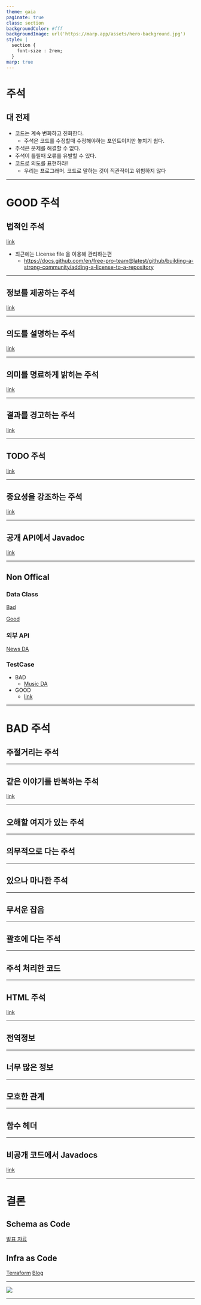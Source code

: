 ```yaml
---
theme: gaia
paginate: true
class: section
backgroundColor: #fff
backgroundImage: url('https://marp.app/assets/hero-background.jpg')
style: |
  section {
    font-size : 2rem;
  }
marp: true
---
```


# 주석

## 대 전제

- 코드는 계속 변화하고 진화한다.
  - 주석은 코드를 수정할때 수정해야하는 포인트이지만 놓치기 쉽다.
- 주석은 문제를 해결할 수 없다.
- 주석이 틀릴때 오류를 유발할 수 있다.
- 코드로 의도를 표현하라!
  - 우리는 프로그래머. 코드로 말하는 것이 직관적이고 위험하지 않다

---

# GOOD 주석

## 법적인 주석

[link](https://github.com/spring-projects/spring-boot/blob/master/spring-boot-tests/spring-boot-integration-tests/spring-boot-server-tests/src/test/java/com/autoconfig/ExampleAutoConfiguration.java)

- 최근에는 License file 을 이용해 관리하는편
  - https://docs.github.com/en/free-pro-team@latest/github/building-a-strong-community/adding-a-license-to-a-repository

---

## 정보를 제공하는 주석

[link](https://github.kakaocorp.com/A-TF/eva-sdat/blob/5cacec1cb73a97362a82c6664b48c114fa5ad3d2/src/main/kotlin/com/kakao/sdat/commons/util/HangulUtil.kt#L6)

---

## 의도를 설명하는 주석

[link](https://github.kakaocorp.com/search-middle/music-da/blob/27bd0477da65beba5c199d46dc14a09b2c90a289/src/main/java/com/kakaocorp/model/Token.java#L38)

---

## 의미를 명료하게 밝히는 주석

[link](https://github.kakaocorp.com/A-TF/eva-sdat/blob/7de4294462dc2c001567be8955df64b3948c2992/src/main/kotlin/com/kakao/sdat/sports/application/SportsPlayerResultAggregator.kt#L36)

---

## 결과를 경고하는 주석

[link](https://github.kakaocorp.com/search-middle/music-da/blob/aa80e8daa3161efb3299ed4f3ccdafe26b3d36b8/clients/src/main/java/com/kakaocorp/search/musicda/clients/melon/dto/io/DeliveryStreamingPathReq.java#L83)

---

## TODO 주석

[link](https://github.kakaocorp.com/A-TF/eva-sdat/blob/95bb730064f5927b9913724677451c8d45def3e8/src/main/kotlin/com/kakao/sdat/news/infrastructure/playlist/RubicsCurrentPlayList.kt#L89)

---

## 중요성을 강조하는 주석

[link](https://github.kakaocorp.com/search-middle/music-da/blob/1624105c2e746bd10cec79eea4607dcf35afa677/commons/src/main/java/com/kakaocorp/search/da/musicda/support/model/DeviceInfo.java#L99)

---

## 공개 API에서 Javadoc

[link](https://github.com/ReactiveX/RxJava/blob/0f21ba82666e65a54e980638cfb8a0ffe3dfe506/src/main/java/io/reactivex/rxjava3/core/Single.java#L235)

---

## Non Offical

### Data Class

[Bad](https://github.kakaocorp.com/search-middle/music-da/blob/dae1fae7e36aeab07b63ffd10d33d6c757b94e40/src/main/java/com/kakaocorp/model/TokenPack.java#L26)

[Good](https://github.kakaocorp.com/search-middle/music-da/blob/8b7fae8c2a6bd372a2f685e4997b92368b034f3e/clients/src/main/java/com/kakaocorp/search/musicda/clients/capri/dao/UserMeReq.java#L36)

### 외부 API

[News DA](https://github.kakaocorp.com/A-TF/eva-sdat/blob/df127a10f5cf4019d1c310bd23c0322ec6f9f663/src/main/kotlin/com/kakao/sdat/news/infrastructure/news/NewsApiRepository.kt#L13)

### TestCase

- BAD
  - [Music DA](https://github.kakaocorp.com/search-middle/music-da/blob/1d6dc87a312f8e1e64c81448dd35f83c9dc8d114/src/test/java/com/kakaocorp/v3intent/PlayMyPlaylistTest2.java#L85)
- GOOD
  - [link](https://lenditkr.github.io/kotlin/junit/)

---

# BAD 주석

## 주절거리는 주석

---

## 같은 이야기를 반복하는 주석

[link](https://github.kakaocorp.com/A-TF/eva-sdat/blob/7de4294462dc2c001567be8955df64b3948c2992/src/main/kotlin/com/kakao/sdat/sports/application/SportsPlayerResultAggregator.kt#L41)

---

## 오해할 여지가 있는 주석

---

## 의무적으로 다는 주석

---

## 있으나 마나한 주석

---

## 무서운 잡음

---

## 괄호에 다는 주석

---

## 주석 처리한 코드

---

## HTML 주석

[link](https://github.com/ReactiveX/RxJava/blob/0f21ba82666e65a54e980638cfb8a0ffe3dfe506/src/main/java/io/reactivex/rxjava3/core/Maybe.java#L198)

---

## 전역정보

---

## 너무 많은 정보

---

## 모호한 관계

---

## 함수 헤더

---

## 비공개 코드에서 Javadocs

[link](https://github.kakaocorp.com/search-middle/kakaotv-da2/blob/9b8201f7edc66f9b8213db6b8329ee626d10a62e/src/main/java/com/kakao/search/da/kakaotv/clients/commons/ClientBaseUrlRegistry.java#L39)

---

# 결론

## Schema as Code

[발표 자료](https://docs.google.com/presentation/d/1XQWrYrz8wr8DzXV4e8Ffhhb9pjrAu8BXq2xrNdE1pW4/edit?usp=sharing)

## Infra as Code

[Terraform](https://www.terraform.io/)
[Blog](https://woowabros.github.io/tools/2019/09/20/terraform.html)

---

![](../image/hqdefault.jpg)

---
